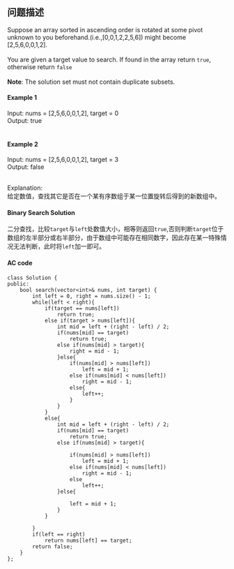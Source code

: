 ## 问题描述


<html>
Suppose an array sorted in ascending order is rotated at some pivot unknown to you beforehand.(i.e.,[0,0,1,2,2,5,6]) might become [2,5,6,0,0,1,2].</br>
<br>
You are given a target value to search. If found in the array return <code>true</code>, otherwise return <code>false</code><br>
<br>
<b>Note</b>: The solution set must not contain duplicate subsets.
</html>


#### Example 1

Input: nums = [2,5,6,0,0,1,2], target = 0 </br>
Output: true</br></br>

#### Example 2

Input: nums = [2,5,6,0,0,1,2], target = 3 </br>
Output: false</br></br>

Explanation: </br>
给定数值，查找其它是否在一个某有序数组于某一位置旋转后得到的新数组中。



#### Binary Search Solution

二分查找，比较<code>target</code>与<code>left</code>处数值大小，相等则返回<code>true</code>,否则判断<code>target</code>位于数组的左半部分或右半部分，由于数组中可能存在相同数字，因此存在某一特殊情况无法判断，此时将<code>left</code>加一即可。
#### AC code

```
class Solution {
public:
    bool search(vector<int>& nums, int target) {
        int left = 0, right = nums.size() - 1;
        while(left < right){
            if(target == nums[left])
                return true;
            else if(target > nums[left]){
                int mid = left + (right - left) / 2;
                if(nums[mid] == target)
                    return true;
                else if(nums[mid] > target){
                    right = mid - 1;
                }else{
                    if(nums[mid] > nums[left])
                        left = mid + 1;
                    else if(nums[mid] < nums[left])
                        right = mid - 1;
                    else{
                        left++;
                    }
                }
            }
            else{
                int mid = left + (right - left) / 2;
                if(nums[mid] == target)
                    return true;
                else if(nums[mid] > target){
                    
                    if(nums[mid] > nums[left])
                        left = mid + 1;
                    else if(nums[mid] < nums[left])
                        right = mid - 1;
                    else
                        left++;
                }else{
                    
                    left = mid + 1;
                }
            }
            
        }
        if(left == right)
            return nums[left] == target;
        return false;
    }
};
```

